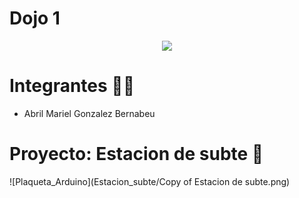 # Dojo 1
<p align="center">
   <img src= "https://user-images.githubusercontent.com/131720798/234136882-1d2f7633-e589-464f-85e3-a03955c779ee.jpgEstacion_subte/Copy of Estacion de subte.png"/>
</p>

# Integrantes 👩‍🎓 
- Abril Mariel Gonzalez Bernabeu

# Proyecto: Estacion de subte :train2:
![Plaqueta_Arduino](Estacion_subte/Copy of Estacion de subte.png)
